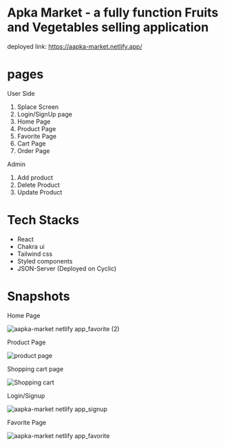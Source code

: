 # Apka Market - a fully function Fruits and Vegetables selling application
deployed link: https://aapka-market.netlify.app/


# pages

User Side


1. Splace Screen
2. Login/SignUp page
3. Home Page
4. Product Page
5. Favorite Page
6. Cart Page
7. Order Page



Admin

1. Add product
2. Delete Product 
3. Update Product

# Tech Stacks
 - React
 - Chakra ui
 - Tailwind css
 - Styled components
 - JSON-Server (Deployed on Cyclic)

# Snapshots
Home Page

![aapka-market netlify app_favorite (2)](https://github.com/izhar100/rigid-yarn-4261/assets/95142289/90dcbe83-c9db-467e-81fb-7acc5b87b1c9)
 
  Product Page
  
  ![product page](https://github.com/izhar100/rigid-yarn-4261/assets/95142289/44a6cc7c-ba4c-4181-8ceb-1896331efae8)

Shopping cart page

![Shopping cart](https://github.com/izhar100/rigid-yarn-4261/assets/95142289/297f0486-7bb2-4300-969d-215cd8ecb4ce)

Login/Signup


![aapka-market netlify app_signup](https://github.com/izhar100/rigid-yarn-4261/assets/95142289/942936ca-87d9-42d6-bc7b-9cd46425d824)

Favorite Page 

![aapka-market netlify app_favorite](https://github.com/izhar100/rigid-yarn-4261/assets/95142289/b793b7c9-526e-42a9-a843-aa385c45d3d2)

